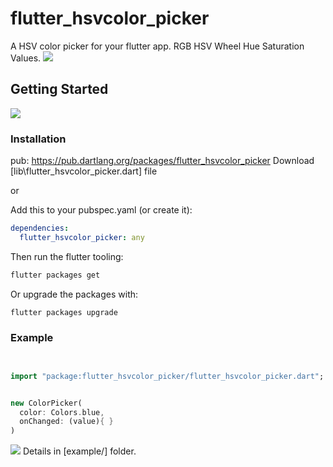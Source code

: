 # flutter_hsvcolor_picker

A HSV color picker for your flutter app.
RGB HSV Wheel Hue Saturation Values.
![](https://github.com/fluttercandies/flutter_hsvcolor_picker/blob/master/screenshot/phone.png)

## Getting Started
  ![](https://github.com/fluttercandies/flutter_hsvcolor_picker/blob/master/screenshot/logo.png)


### Installation

pub: 
https://pub.dartlang.org/packages/flutter_hsvcolor_picker
Download [lib\flutter_hsvcolor_picker.dart] file

or

Add this to your pubspec.yaml (or create it):

```yaml
dependencies:
  flutter_hsvcolor_picker: any
```

Then run the flutter tooling:

```bash
flutter packages get
```

Or upgrade the packages with:

```bash
flutter packages upgrade
```


### Example

```dart


import "package:flutter_hsvcolor_picker/flutter_hsvcolor_picker.dart";


new ColorPicker(
  color: Colors.blue,
  onChanged: (value){ }
)


```




![](https://github.com/fluttercandies/flutter_hsvcolor_picker/blob/master/screenshot/design.png)
Details in [example/] folder.
